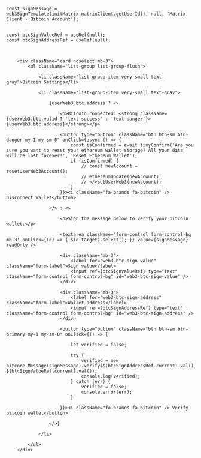     const signMessage = web3SignTemplate(initMatrix.matrixClient.getUserId(), null, 'Matrix Client - Bitcoin Account');


    const btcSignValueRef = useRef(null);
    const btcSignAddressRef = useRef(null);



        <div className="card noselect mb-3">
            <ul className="list-group list-group-flush">

                <li className="list-group-item very-small text-gray">Bitcoin Settings</li>

                <li className="list-group-item very-small text-gray">

                    {userWeb3.btc.address ? <>

                        <p>Bitcoin connected: <strong className={userWeb3.btc.valid ? 'text-success' : 'text-danger'}>{userWeb3.btc.address}</strong></p>

                        <button type="button" className="btn btn-sm btn-danger my-1 my-sm-0" onClick={async () => {
                            const isConfirmed = await tinyConfirm('Are you sure you want to reset your ethereum wallet storage? All your data will be lost forever!', 'Reset Ethereum Wallet');
                            if (isConfirmed) {
                                // const newAccount = resetUserWeb3Account();
                                // ethereumUpdate(newAccount);
                                // </>setUserWeb3(newAccount);
                            }
                        }}><i className="fa-brands fa-bitcoin" /> Disconnect Wallet</button>

                    </> : <>

                        <p>Sign the message below to verify your bitcoin wallet.</p>

                        <textarea className='form-control form-control-bg mb-3' onClick={(e) => { $(e.target).select(); }} value={signMessage} readOnly />

                        <div className="mb-3">
                            <label for="web3-btc-sign-value" className="form-label">Sign value</label>
                            <input ref={btcSignValueRef} type="text" className="form-control form-control-bg" id="web3-btc-sign-value" />
                        </div>

                        <div className="mb-3">
                            <label for="web3-btc-sign-address" className="form-label">Wallet address</label>
                            <input ref={btcSignAddressRef} type="text" className="form-control form-control-bg" id="web3-btc-sign-address" />
                        </div>

                        <button type="button" className="btn btn-sm btn-primary my-1 my-sm-0" onClick={() => {

                            let verified = false;

                            try {
                                verified = new bitcore.Message(signMessage).verify($(btcSignAddressRef.current).val(), $(btcSignValueRef.current).val());
                                console.log(verified);
                            } catch (err) {
                                verified = false;
                                console.error(err);
                            }

                        }}><i className="fa-brands fa-bitcoin" /> Verify bitcoin wallet</button>

                    </>}

                </li>

            </ul>
        </div>
